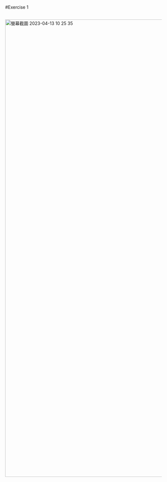 #Exercise 1

<br>
  <img width="1470" alt="螢幕截圖 2023-04-13 10 25 35" src="https://user-images.githubusercontent.com/107023977/231631645-6128c898-f2ad-474c-af3a-bfd83f129275.png">

